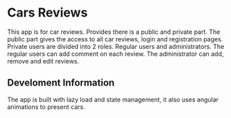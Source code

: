 # Cars Reviews

This app is for car reviews. Provides there is a public and private part. The public part gives the access to all car reviews, login and registration pages. Private users are divided into 2 roles. Regular users and administrators. The regular users can add comment on each review. The administrator can add, remove and edit reviews.

## Develoment Information

The app is built with lazy load and state management, it also uses angular animations to present cars.

